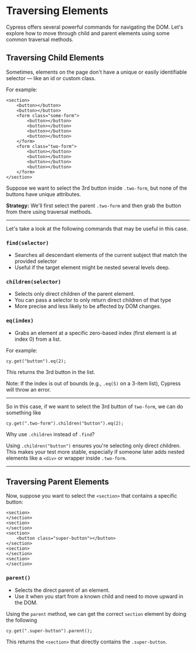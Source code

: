 # Traversing Elements

Cypress offers several powerful commands for navigating the DOM. Let's explore how to move through child and parent elements using some common traversal methods.

## Traversing Child Elements

Sometimes, elements on the page don't have a unique or easily identifiable selector — like an id or custom class.

For example:
```
<section>
    <button></button>
    <button></button>
    <form class="some-form">
        <button></button>
        <button></button>
        <button></button>
        <button></button>
    </form>
    <form class="two-form">
        <button></button>
        <button></button>
        <button></button>
        <button></button>
    </form>
</section>
```
Suppose we want to select the 3rd button inside `.two-form`, but none of the buttons have unique attributes.

**Strategy:**
We'll first select the parent `.two-form` and then grab the button from there using traversal methods.

---

Let's take a look at the following commands that may be useful in this case.

### `find(selector)`
- Searches all descendant elements of the current subject that match the provided selector
- Useful if the target element might be nested several levels deep.

### `children(selector)`
- Selects only direct children of the parent element.
- You can pass a selector to only return direct children of that type
- More precise and less likely to be affected by DOM changes.

### `eq(index)`
- Grabs an element at a specific zero-based index (first element is at index 0) from a list.

For example:
```
cy.get("button").eq(2);
```
This returns the 3rd button in the list.

Note: If the index is out of bounds (e.g., `.eq(5)` on a 3-item list), Cypress will throw an error.

---

So in this case, if we want to select the 3rd button of `two-form`, we can do something like

```
cy.get(".two-form").children("button").eq(2);
```

Why use `.children` instead of `.find`?

Using `.children("button")` ensures you're selecting only direct children. This makes your test more stable, especially if someone later adds nested elements like a `<div>` or wrapper inside `.two-form`.

---

## Traversing Parent Elements

Now, suppose you want to select the `<section>` that contains a specific button:
```
<section>
</section>
<section>
</section>
<section>
    <button class="super-button"></button>
</section>
<section>
</section>
<section>
</section>
```

### `parent()`
- Selects the direct parent of an element.
- Use it when you start from a known child and need to move upward in the DOM.


Using the `parent` method, we can get the correct `section` element by doing the following

```
cy.get(".super-button").parent();
```

This returns the `<section>` that directly contains the `.super-button`.